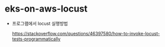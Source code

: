 # eks-on-aws-locust

* 프로그램에서 locust 실행방법
  
  https://stackoverflow.com/questions/46397580/how-to-invoke-locust-tests-programmatically
